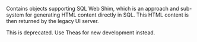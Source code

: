 Contains objects supporting SQL Web Shim, which is an approach and sub-system for generating HTML content directly in SQL.  This HTML content is then returned by the legacy UI server.

This is deprecated.  Use Theas for new development instead.